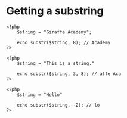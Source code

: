 # Getting a substring

    <?php
        $string = "Giraffe Academy";
        
        echo substr($string, 8); // Academy
    ?>

    <?php
        $string = "This is a string."

        echo substr($string, 3, 8); // affe Aca
    ?>

    <?php
        $string = "Hello"

        echo substr($string, -2); // lo
    ?>